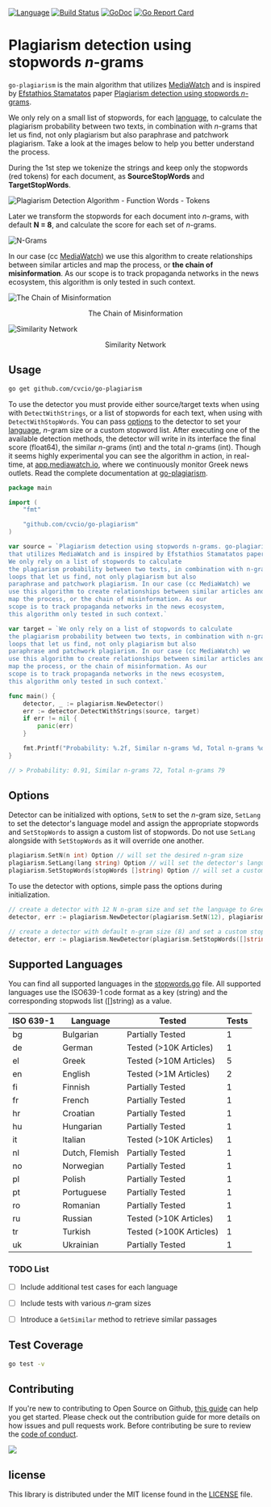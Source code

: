 
[![Language](https://img.shields.io/badge/Language-Go-blue.svg)](https://golang.org/)
[![Build Status](https://github.com/cvcio/go-plagiarism/workflows/Go/badge.svg)](https://github.com/cvcio/go-plagiarism/actions)
[![GoDoc](https://pkg.go.dev/badge/github.com/cvcio/go-plagiarism)](https://pkg.go.dev/github.com/cvcio/go-plagiarism)
[![Go Report Card](https://goreportcard.com/badge/github.com/cvcio/go-plagiarism)](https://goreportcard.com/report/github.com/cvcio/go-plagiarism)

# Plagiarism detection using stopwords *n*-grams

`go-plagiarism` is the main algorithm that utilizes [MediaWatch](https://mediawatch.io) and is inspired by [Efstathios Stamatatos](https://www3.icsd.aegean.gr/lecturers/stamatatos/) paper [Plagiarism detection using stopwords *n*-grams](http://dx.doi.org/10.1002/asi.21630).

We only rely on a small list of stopwords, for each [language](#supported-languages), to calculate the plagiarism probability between two texts, in combination with *n*-grams that let us find, not only plagiarism but also paraphrase and patchwork plagiarism. Take a look at the images below to help you better understand the process.

During the 1st step we tokenize the strings and keep only the stopwords (red tokens) for each document, as **SourceStopWords** and **TargetStopWords**.

![Plagiarism Detection Algorithm - Function Words - Tokens](https://github.com/cvcio/go-plagiarism/raw/main/assets/Plagiarism%20Detection%20Algorithm%20-%20Function%20Words%20-%20Tokens.png)

Later we transform the stopwords for each document into *n*-grams, with default **N = 8**, and calculate the score for each set of *n*-grams.

![N-Grams](https://github.com/cvcio/go-plagiarism/raw/main/assets/N-Grams.png)

In our case (cc [MediaWatch](https://mediawatch.io)) we use this algorithm to create relationships between similar articles and map the process, or **the chain of misinformation**. As our scope is to track propaganda networks in the news ecosystem, this algorithm is only tested in such context.

![The Chain of Misinformation](https://github.com/cvcio/go-plagiarism/raw/main/assets/The%20Chain%20of%20Misinformation.png)

<p align="center">The Chain of Misinformation</p>

![Similarity Network](https://github.com/cvcio/go-plagiarism/raw/main/assets/Similarity%20Network.png)

<p align="center">Similarity Network</p>

## Usage

```bash
go get github.com/cvcio/go-plagiarism
```

To use the detector you must provide either source/target texts when using with `DetectWithStrings`, or a list of stopwords for each text, when using with `DetectWithStopWords`. You can pass [options](#options) to the detector to set your [language](#supported-languages), *n*-gram size or a custom stopword list. After executing one of the available detection methods, the detector will write in its interface the final score (float64), the similar *n*-grams (int) and the total *n*-grams (int). Though it seems highly experimental you can see the algorithm in action, in real-time, at [app.mediawatch.io](https://app.mediawatch.io), where we continuously monitor Greek news outlets. Read the complete documentation at [go-plagiarism](https://pkg.go.dev/github.com/cvcio/go-plagiarism).

```go
package main

import (
    "fmt"

    "github.com/cvcio/go-plagiarism"
)

var source = `Plagiarism detection using stopwords n-grams. go-plagiarism is the main algorithm 
that utilizes MediaWatch and is inspired by Efstathios Stamatatos paper. 
We only rely on a list of stopwords to calculate 
the plagiarism probability between two texts, in combination with n-gram 
loops that let us find, not only plagiarism but also 
paraphrase and patchwork plagiarism. In our case (cc MediaWatch) we 
use this algorithm to create relationships between similar articles and 
map the process, or the chain of misinformation. As our 
scope is to track propaganda networks in the news ecosystem, 
this algorithm only tested in such context.`

var target = `We only rely on a list of stopwords to calculate 
the plagiarism probability between two texts, in combination with n-gram 
loops that let us find, not only plagiarism but also 
paraphrase and patchwork plagiarism. In our case (cc MediaWatch) we 
use this algorithm to create relationships between similar articles and 
map the process, or the chain of misinformation. As our 
scope is to track propaganda networks in the news ecosystem, 
this algorithm only tested in such context.`

func main() {
    detector, _ := plagiarism.NewDetector()
    err := detector.DetectWithStrings(source, target)
    if err != nil {
        panic(err)
    }

    fmt.Printf("Probability: %.2f, Similar n-grams %d, Total n-grams %d\n", detector.Score, detector.Similar, detector.Total)
}

// > Probability: 0.91, Similar n-grams 72, Total n-grams 79
```

## Options

Detector can be initialized with options, `SetN` to set the *n*-gram size, `SetLang` to set the detector's language model and assign the appropriate stopwords and `SetStopWords` to assign a custom list of stopwords. Do not use `SetLang` alongside with `SetStopWords` as it will override one another.
```go
plagiarism.SetN(n int) Option // will set the desired n-gram size
plagiarism.SetLang(lang string) Option // will set the detector's language and assign the default stopwords
plagiarism.SetStopWords(stopWords []string) Option // will set a custom list of stopwords as the default
```

To use the detector with options, simple pass the options during initialization.
```go
// create a detector with 12 N n-gram size and set the language to Greek
detector, err := plagiarism.NewDetector(plagiarism.SetN(12), plagiarism.SetLang("el"))
```

```go
// create a detector with default n-gram size (8) and set a custom stopword list
detector, err := plagiarism.NewDetector(plagiarism.SetStopWords([]string{"ο", "του", "η", "της", "αλλά"}))
```

## Supported Languages
You can find all supported languages in the [stopwords.go](/stopwords.go) file. All supported languages use the ISO639-1 code format as a key (string) and the corresponding stopwods list ([]string) as a value.

| ISO 639-1 	| Language       	| Tested                  	| Tests     |
|-----------	|----------------	|-------------------------	|-------    |
| bg        	| Bulgarian      	| Partially Tested        	| 1         |
| de        	| German         	| Tested (>10K Articles)  	| 1         |
| el        	| Greek          	| Tested (>10M Articles)  	| 5         |
| en        	| English        	| Tested (>1M Articles)   	| 2         |
| fi        	| Finnish        	| Partially Tested        	| 1         |
| fr        	| French         	| Partially Tested        	| 1         |
| hr        	| Croatian       	| Partially Tested        	| 1         |
| hu        	| Hungarian      	| Partially Tested        	| 1         |
| it        	| Italian        	| Tested (>10K Articles)  	| 1         |
| nl        	| Dutch, Flemish 	| Partially Tested        	| 1         |
| no        	| Norwegian      	| Partially Tested        	| 1         |
| pl        	| Polish         	| Partially Tested        	| 1         |
| pt        	| Portuguese     	| Partially Tested        	| 1         |
| ro        	| Romanian       	| Partially Tested        	| 1         |
| ru        	| Russian        	| Tested (>10K Articles)  	| 1         |
| tr        	| Turkish        	| Tested (>100K Articles) 	| 1         |
| uk        	| Ukrainian      	| Partially Tested        	| 1         |

### TODO List

- [ ] Include additional test cases for each language
- [ ] Include tests with various *n*-gram sizes
- [ ] Introduce a `GetSimilar` method to retrieve similar passages
  

## Test Coverage
```bash
go test -v
```
## Contributing

If you're new to contributing to Open Source on Github, [this guide](https://opensource.guide/how-to-contribute/) can help you get started. Please check out the contribution guide for more details on how issues and pull requests work. Before contributing be sure to review the [code of conduct](/CODE_OF_CONDUCT.md).

<a href="https://github.com/cvcio/go-plagiarism/graphs/contributors">
  <img src="https://contrib.rocks/image?repo=cvcio/go-plagiarism" />
</a>

## license

This library is distributed under the MIT license found in the [LICENSE](/LICENSE) file.